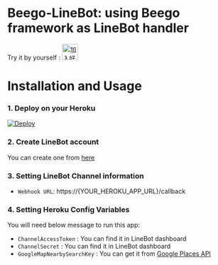 # Beego-LineBot: using Beego framework as LineBot handler
Try it by yourself : 
<a href="http://qr-official.line.me/M/93By7CZ7co.png" target="_blank"><img height="36" border="0" alt="加入好友" src="https://scdn.line-apps.com/n/line_add_friends/btn/zh-Hant.png"></a>

# Installation and Usage
### 1. Deploy on your Heroku
<a href="https://heroku.com/deploy">
  <img src="https://www.herokucdn.com/deploy/button.svg" alt="Deploy">
</a>

### 2. Create LineBot account
You can create one from [here](https://business.line.me/zh-hant/)


### 3. Setting LineBot Channel information
- `Webhook URL`: https://{YOUR_HEROKU_APP_URL}/callback

### 4. Setting Heroku Config Variables
You will need below message to run this app:
- `ChannelAccessToken` : You can find it in LineBot dashboard
- `ChannelSecret` : You can find it in LineBot dashboard
- `GoogleMapNearbySearchKey` : You can get it from [Google Places API](https://developers.google.com/places/)
